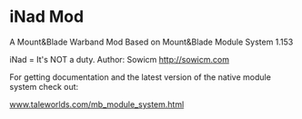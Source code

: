 iNad Mod
=========
A Mount&Blade Warband Mod Based on Mount&Blade Module System 1.153

iNad = It's NOT a duty.
Author: Sowicm
http://sowicm.com

For getting documentation and the latest version of the native module system check out:

www.taleworlds.com/mb_module_system.html
